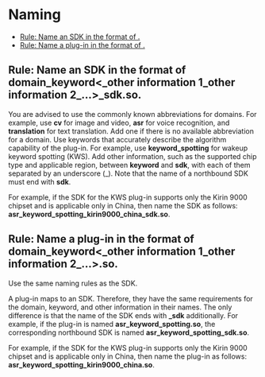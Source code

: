 # Naming<a name="EN-US_TOPIC_0000001095816835"></a>

-   [Rule: Name an SDK in the format of .](#section62071110121516)
-   [Rule: Name a plug-in in the format of .](#section1665562841519)

## Rule: Name an SDK in the format of  **domain\_keyword<\_other information 1\_other information 2\_...\>\_sdk.so**.<a name="section62071110121516"></a>

You are advised to use the commonly known abbreviations for domains. For example, use  **cv**  for image and video,  **asr**  for voice recognition, and  **translation**  for text translation. Add one if there is no available abbreviation for a domain. Use keywords that accurately describe the algorithm capability of the plug-in. For example, use  **keyword\_spotting**  for wakeup keyword spotting \(KWS\). Add other information, such as the supported chip type and applicable region, between  **keyword**  and  **sdk**, with each of them separated by an underscore \(\_\). Note that the name of a northbound SDK must end with  **sdk**.

For example, if the SDK for the KWS plug-in supports only the Kirin 9000 chipset and is applicable only in China, then name the SDK as follows:  **asr\_keyword\_spotting\_kirin9000\_china\_sdk.so**.

## Rule: Name a plug-in in the format of  **domain\_keyword<\_other information 1\_other information 2\_...\>.so**.<a name="section1665562841519"></a>

Use the same naming rules as the SDK.

A plug-in maps to an SDK. Therefore, they have the same requirements for the domain, keyword, and other information in their names. The only difference is that the name of the SDK ends with  **\_sdk**  additionally. For example, if the plug-in is named  **asr\_keyword\_spotting.so**, the corresponding northbound SDK is named  **asr\_keyword\_spotting\_sdk.so**.

For example, if the SDK for the KWS plug-in supports only the Kirin 9000 chipset and is applicable only in China, then name the plug-in as follows:  **asr\_keyword\_spotting\_kirin9000\_china.so**.

